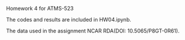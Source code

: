 Homework 4 for ATMS-523

The codes and results are included in HW04.ipynb. 

The data used in the assignment NCAR RDA(DOI: 10.5065/P8GT-0R61). 
